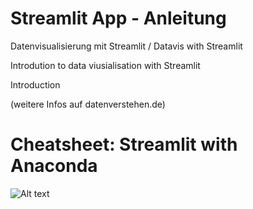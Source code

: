 # Streamlit App - Anleitung

Datenvisualisierung mit Streamlit / Datavis with Streamlit

Introdution to data viusialisation with Streamlit

Introduction


(weitere Infos auf datenverstehen.de)

# Cheatsheet: Streamlit with Anaconda
<img src="https://datenverstehen.de/wp-content/uploads/2022/12/Streamlit-1_cheatsheet.png" alt="Alt text" title="Optional title">
